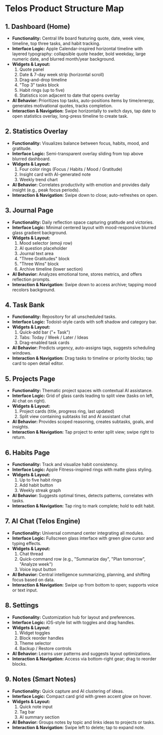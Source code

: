 # Telos Product Structure Map

## 1. Dashboard (Home)
- **Functionality:** Central life board featuring quote, date, week view, timeline, top three tasks, and habit tracking.
- **Interface Logic:** Apple Calendar-inspired horizontal timeline with layered typography: collapsible quote header, bold weekday, large numeric date, and blurred month/year background.
- **Widgets & Layout:**
  1. Quote panel
  2. Date & 7-day week strip (horizontal scroll)
  3. Drag-and-drop timeline
  4. "Top 3" tasks block
  5. Habit rings (up to five)
  6. Statistics icon adjacent to date that opens overlay
- **AI Behavior:** Prioritizes top tasks, auto-positions items by time/energy, generates motivational quotes, tracks completion.
- **Interaction & Navigation:** Swipe horizontally to switch days, tap date to open statistics overlay, long-press timeline to create task.

## 2. Statistics Overlay
- **Functionality:** Visualizes balance between focus, habits, mood, and gratitude.
- **Interface Logic:** Semi-transparent overlay sliding from top above blurred dashboard.
- **Widgets & Layout:**
  1. Four color rings (Focus / Habits / Mood / Gratitude)
  2. Insight card with AI-generated note
  3. Weekly trend chart
- **AI Behavior:** Correlates productivity with emotion and provides daily insight (e.g., peak focus periods).
- **Interaction & Navigation:** Swipe down to close; auto-refreshes on open.

## 3. Journal Page
- **Functionality:** Daily reflection space capturing gratitude and victories.
- **Interface Logic:** Minimal centered layout with mood-responsive blurred glass gradient background.
- **Widgets & Layout:**
  1. Mood selector (emoji row)
  2. AI question placeholder
  3. Journal text area
  4. "Three Gratitudes" block
  5. "Three Wins" block
  6. Archive timeline (lower section)
- **AI Behavior:** Analyzes emotional tone, stores metrics, and offers reflection prompts.
- **Interaction & Navigation:** Swipe down to access archive; tapping mood recolors background.

## 4. Task Bank
- **Functionality:** Repository for all unscheduled tasks.
- **Interface Logic:** Todoist-style cards with soft shadow and category bar.
- **Widgets & Layout:**
  1. Quick-add bar ("+ Task")
  2. Tabs: Today / Week / Later / Ideas
  3. Drag-enabled task cards
- **AI Behavior:** Predicts urgency, auto-assigns tags, suggests scheduling windows.
- **Interaction & Navigation:** Drag tasks to timeline or priority blocks; tap card to open detail editor.

## 5. Projects Page
- **Functionality:** Thematic project spaces with contextual AI assistance.
- **Interface Logic:** Grid of glass cards leading to split view (tasks on left, AI chat on right).
- **Widgets & Layout:**
  1. Project cards (title, progress ring, last updated)
  2. Split view containing subtasks list and AI assistant chat
- **AI Behavior:** Provides scoped reasoning, creates subtasks, goals, and insights.
- **Interaction & Navigation:** Tap project to enter split view; swipe right to return.

## 6. Habits Page
- **Functionality:** Track and visualize habit consistency.
- **Interface Logic:** Apple Fitness-inspired rings with matte glass styling.
- **Widgets & Layout:**
  1. Up to five habit rings
  2. Add habit button
  3. Weekly streak graph
- **AI Behavior:** Suggests optimal times, detects patterns, correlates with tasks.
- **Interaction & Navigation:** Tap ring to mark complete; hold to edit habit.

## 7. AI Chat (Telos Engine)
- **Functionality:** Universal command center integrating all modules.
- **Interface Logic:** Fullscreen glass interface with green glow cursor and typing effects.
- **Widgets & Layout:**
  1. Chat thread
  2. Quick-command row (e.g., "Summarize day", "Plan tomorrow", "Analyze week")
  3. Voice input button
- **AI Behavior:** Central intelligence summarizing, planning, and shifting focus based on data.
- **Interaction & Navigation:** Swipe up from bottom to open; supports voice or text input.

## 8. Settings
- **Functionality:** Customization hub for layout and preferences.
- **Interface Logic:** iOS-style list with toggles and drag handles.
- **Widgets & Layout:**
  1. Widget toggles
  2. Block reorder handles
  3. Theme selector
  4. Backup / Restore controls
- **AI Behavior:** Learns user patterns and suggests layout optimizations.
- **Interaction & Navigation:** Access via bottom-right gear; drag to reorder blocks.

## 9. Notes (Smart Notes)
- **Functionality:** Quick capture and AI clustering of ideas.
- **Interface Logic:** Compact card grid with green accent glow on hover.
- **Widgets & Layout:**
  1. Quick note input
  2. Tag bar
  3. AI summary section
- **AI Behavior:** Groups notes by topic and links ideas to projects or tasks.
- **Interaction & Navigation:** Swipe left to delete; tap to expand note.

